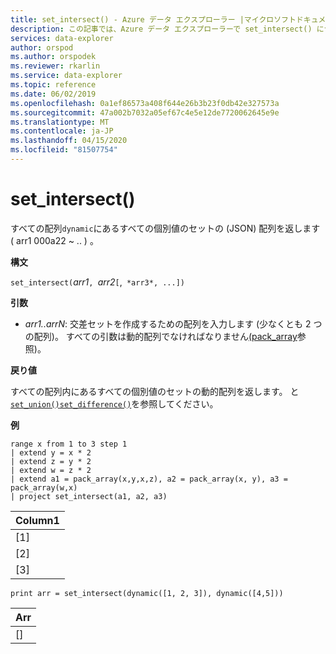 ```yaml
---
title: set_intersect() - Azure データ エクスプローラー |マイクロソフトドキュメント
description: この記事では、Azure データ エクスプローラーで set_intersect() について説明します。
services: data-explorer
author: orspod
ms.author: orspodek
ms.reviewer: rkarlin
ms.service: data-explorer
ms.topic: reference
ms.date: 06/02/2019
ms.openlocfilehash: 0a1ef86573a408f644e26b3b23f0db42e327573a
ms.sourcegitcommit: 47a002b7032a05ef67c4e5e12de7720062645e9e
ms.translationtype: MT
ms.contentlocale: ja-JP
ms.lasthandoff: 04/15/2020
ms.locfileid: "81507754"
---
```

# <a name="set_intersect"></a>set_intersect()

すべての配列`dynamic`にあるすべての個別値のセットの (JSON) 配列を返します ( arr1 000a22 ~ .. ) 。

**構文**

`set_intersect(`*arr1*`, `*arr2*`[`,` *arr3*, ...])`

**引数**

* *arr1..arrN*: 交差セットを作成するための配列を入力します (少なくとも 2 つの配列)。 すべての引数は動的配列でなければなりません[(pack_array](packarrayfunction.md)参照)。 

**戻り値**

すべての配列内にあるすべての個別値のセットの動的配列を返します。 と[`set_union()`](setunionfunction.md)[`set_difference()`](setdifferencefunction.md)を参照してください。

**例**

```kusto
range x from 1 to 3 step 1
| extend y = x * 2
| extend z = y * 2
| extend w = z * 2
| extend a1 = pack_array(x,y,x,z), a2 = pack_array(x, y), a3 = pack_array(w,x)
| project set_intersect(a1, a2, a3)
```

|Column1|
|---|
|[1]|
|[2]|
|[3]|

```kusto
print arr = set_intersect(dynamic([1, 2, 3]), dynamic([4,5]))
```

|Arr|
|---|
|[]|